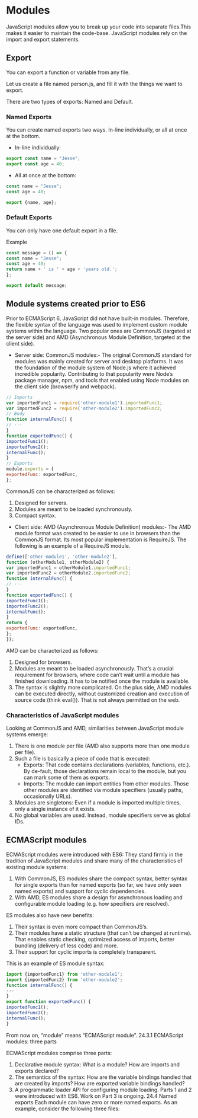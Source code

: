 # Modules

JavaScript modules allow you to break up your code into separate files.This makes it easier to maintain the code-base.
JavaScript modules rely on the import and export statements.

## Export

You can export a function or variable from any file.

Let us create a file named person.js, and fill it with the things we want to export.

There are two types of exports: Named and Default.

### Named Exports

You can create named exports two ways. In-line individually, or all at once at the bottom.

- In-line individually:

```js
export const name = "Jesse";
export const age = 40;
```

- All at once at the bottom:

```js
const name = "Jesse";
const age = 40;

export {name, age};
```

### Default Exports

You can only have one default export in a file.

Example

```js
const message = () => {
const name = "Jesse";
const age = 40;
return name + ' is ' + age + 'years old.';
};

export default message;
```

## Module systems created prior to ES6

Prior to ECMAScript 6, JavaScript did not have built-in modules. Therefore, the flexible syntax of the language was used to implement custom module systems within the language. Two popular ones are CommonJS (targeted at the server side) and AMD (Asynchronous Module Definition, targeted at the client side).

- Server side: CommonJS modules:- The original CommonJS standard for modules was mainly created for server and desktop platforms. It was the foundation of the module system of Node.js where it achieved incredible popularity. Contributing to that popularity were Node’s package manager, npm, and tools that enabled using Node modules on the client side (browserify and webpack).

```js
// Imports
var importedFunc1 = require('other-module1').importedFunc1;
var importedFunc2 = require('other-module2').importedFunc2;
// Body
function internalFunc() {
// ···
}
function exportedFunc() {
importedFunc1();
importedFunc2();
internalFunc();
}
// Exports
module.exports = {
exportedFunc: exportedFunc,
};
```

CommonJS can be characterized as follows:

1. Designed for servers.
2. Modules are meant to be loaded synchronously.
3. Compact syntax.

- Client side: AMD (Asynchronous Module Definition) modules:- The AMD module format was created to be easier to use in browsers than the CommonJS
format. Its most popular implementation is RequireJS. The following is an example of a RequireJS module.

```js
define(['other-module1', 'other-module2'],
function (otherModule1, otherModule2) {
var importedFunc1 = otherModule1.importedFunc1;
var importedFunc2 = otherModule2.importedFunc2;
function internalFunc() {
// ···
}
function exportedFunc() {
importedFunc1();
importedFunc2();
internalFunc();
}
return {
exportedFunc: exportedFunc,
};
});
```

AMD can be characterized as follows:

1. Designed for browsers.
2. Modules are meant to be loaded asynchronously. That’s a crucial requirement for browsers, where code can’t wait until a module has finished downloading. It has
to be notified once the module is available.
3. The syntax is slightly more complicated. On the plus side, AMD modules can be executed directly, without customized creation and execution of source code (think
eval()). That is not always permitted on the web.

### Characteristics of JavaScript modules

Looking at CommonJS and AMD, similarities between JavaScript module systems emerge:

1. There is one module per file (AMD also supports more than one module per file).
2. Such a file is basically a piece of code that is executed:
   - Exports: That code contains declarations (variables, functions, etc.). By de-fault, those declarations remain local to the module, but you can mark some
of them as exports.
   - Imports: The module can import entities from other modules. Those other modules are identified via module specifiers (usually paths, occasionally URLs).
3. Modules are singletons: Even if a module is imported multiple times, only a single
instance of it exists.
4. No global variables are used. Instead, module specifiers serve as global IDs.

## ECMAScript modules

ECMAScript modules were introduced with ES6: They stand firmly in the tradition of JavaScript modules and share many of the characteristics of existing module systems:

1. With CommonJS, ES modules share the compact syntax, better syntax for single exports than for named exports (so far, we have only seen named exports) and support
for cyclic dependencies.
2. With AMD, ES modules share a design for asynchronous loading and configurable module loading (e.g. how specifiers are resolved).

ES modules also have new benefits:

1. Their syntax is even more compact than CommonJS’s.
2. Their modules have a static structure (that can’t be changed at runtime). That enables static checking, optimized access of imports, better bundling (delivery of less code) and more.
3. Their support for cyclic imports is completely transparent.

This is an example of ES module syntax:

```js
import {importedFunc1} from 'other-module1';
import {importedFunc2} from 'other-module2';
function internalFunc() {
···
}
export function exportedFunc() {
importedFunc1();
importedFunc2();
internalFunc();
}
```

From now on, “module” means “ECMAScript module”.
24.3.1 ECMAScript modules: three parts

ECMAScript modules comprise three parts:

1. Declarative module syntax: What is a module? How are imports and exports declared?
2. The semantics of the syntax: How are the variable bindings handled that are created by imports? How are exported variable bindings handled?
3. A programmatic loader API for configuring module loading.
Parts 1 and 2 were introduced with ES6. Work on Part 3 is ongoing.
24.4 Named exports
Each module can have zero or more named exports.
As an example, consider the following three files:
